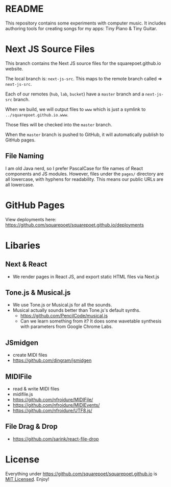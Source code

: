 # README

This repository contains some experiments with computer music. It includes authoring tools for creating songs for my apps: Tiny Piano & Tiny Guitar.

# Next JS Source Files

This branch contains the Next JS source files for the squarepoet.github.io website.

The local branch is: `next-js-src`.
This maps to the remote branch called => `next-js-src`.

Each of our remotes (`hub`, `lab`, `bucket`) have a `master` branch and a `next-js-src` branch.

When we build, we will output files to `www` which is just a symlink to `../squarepoet.github.io.www`.

Those files will be checked into the `master` branch.

When the `master` branch is pushed to GitHub, it will automatically publish to GitHub pages.

## File Naming

I am old Java nerd, so I prefer PascalCase for file names of React components and JS modules. However, files under the `pages/` directory are all lowercase, with hyphens for readability. This means our public URLs are all lowercase.

# GitHub Pages

View deployments here: https://github.com/squarepoet/squarepoet.github.io/deployments

# Libaries

## Next & React

-   We render pages in React JS, and export static HTML files via Next.js

## Tone.js & Musical.js

-   We use Tone.js or Musical.js for all the sounds.
-   Musical actually sounds better than Tone.js's default synths.
    -   https://github.com/PencilCode/musical.js
    -   Can we learn something from it? It does some wavetable synthesis with parameters from Google Chrome Labs.

## JSmidgen

-   create MIDI files
-   https://github.com/dingram/jsmidgen

## MIDIFile

-   read & write MIDI files
-   midifile.js
-   https://github.com/nfroidure/MIDIFile/
-   https://github.com/nfroidure/MIDIEvents/
-   https://github.com/nfroidure/UTF8.js/

## File Drag & Drop

-   https://github.com/sarink/react-file-drop

# License

Everything under https://github.com/squarepoet/squarepoet.github.io is [MIT Licensed](LICENSE). Enjoy!
